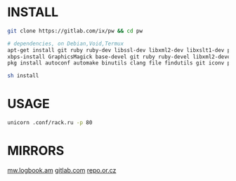 # INSTALL
``` sh
git clone https://gitlab.com/ix/pw && cd pw

# dependencies, on Debian,Void,Termux
apt-get install git ruby ruby-dev libssl-dev libxml2-dev libxslt1-dev pkg-config python-pygments
xbps-install GraphicsMagick base-devel git ruby ruby-devel libxml2-devel libxslt-devel python-Pygments
pkg install autoconf automake binutils clang file findutils git iconv pkg-config python ruby rsync ruby-dev libxslt-dev

sh install
```
# USAGE
``` sh
unicorn .conf/rack.ru -p 80
```
# MIRRORS
[mw.logbook.am](http://mw.logbook.am/src/pw/)
[gitlab.com](https://gitlab.com/ix/pw)
[repo.or.cz](http://repo.or.cz/www)
